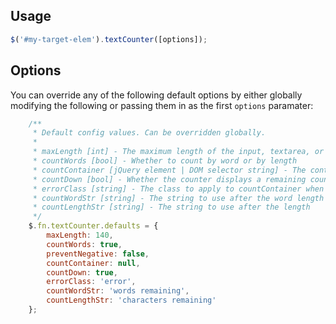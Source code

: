 ## Usage ##

```javascript
$('#my-target-elem').textCounter([options]);
```

## Options ##

You can override any of the following default options by either globally modifying the following or passing them in as the first `options` paramater:

```javascript
    /**
     * Default config values. Can be overridden globally.
     *
     * maxLength [int] - The maximum length of the input, textarea, or editable field
     * countWords [bool] - Whether to count by word or by length
     * countContainer [jQuery element | DOM selector string] - The container to display the count and message
     * countDown [bool] - Whether the counter displays a remaining count or current count
     * errorClass [string] - The class to apply to countContainer when an overage occurs
     * countWordStr [string] - The string to use after the word length
     * countLengthStr [string] - The string to use after the length
     */
    $.fn.textCounter.defaults = {
        maxLength: 140,
        countWords: true,
        preventNegative: false,
        countContainer: null,
        countDown: true,
        errorClass: 'error',
        countWordStr: 'words remaining',
        countLengthStr: 'characters remaining'
    };
```
